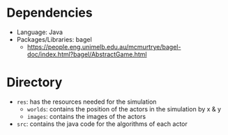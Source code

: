 # Dependencies
- Language: Java
- Packages/Libraries: bagel
  - https://people.eng.unimelb.edu.au/mcmurtrye/bagel-doc/index.html?bagel/AbstractGame.html
# Directory
- `res`: has the resources needed for the simulation
  - `worlds`: contains the position of the actors in the simulation by x & y
  - `images`: contains the images of the actors
- `src`: contains the java code for the algorithms of each actor
